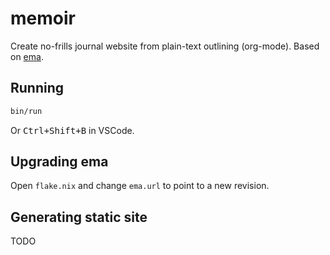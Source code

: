# memoir

Create no-frills journal website from plain-text outlining (org-mode). Based on [ema](https://github.com/srid/ema).

## Running

```bash
bin/run
```

Or <kbd>Ctrl+Shift+B</kbd> in VSCode.

## Upgrading ema

Open `flake.nix` and change `ema.url` to point to a new revision.

## Generating static site

TODO
